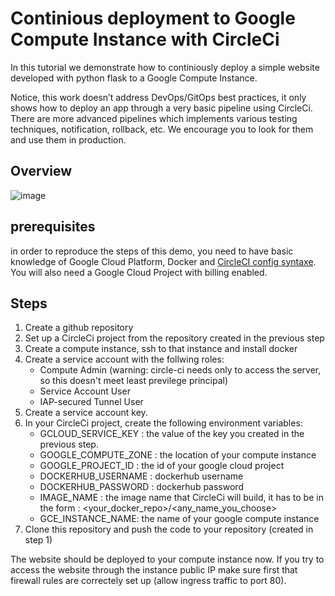 # Continious deployment to Google Compute Instance with CircleCi

In this tutorial we demonstrate how to continiously deploy a simple website developed with python flask to a Google Compute Instance.

Notice, this work doesn’t address DevOps/GitOps best practices, it only shows how to deploy an app through a very basic pipeline using CircleCi.
There are more advanced pipelines which implements various testing techniques, notification, rollback, etc. We encourage you to look for them and use them in production.

## Overview

![image](https://drive.google.com/uc?export=view&id=1UDWWf1InIKMzEOLgwUGvrRDZTnaEep6z)

## prerequisites

in order to reproduce the steps of this demo, you need to have basic knowledge of Google Cloud Platform, Docker and [CircleCI config syntaxe](https://circleci.com/docs/2.0/sample-config/).
You will also need a Google Cloud Project with billing enabled.

## Steps
1. Create a github repository
2. Set up a CircleCi project from the repository created in the previous step
3. Create a compute instance, ssh to that instance and install docker
4. Create a service account with the follwing roles: 
    - Compute Admin (warning: circle-ci needs only to access the server, so this doesn't meet least previlege principal)
    - Service Account User
    - IAP-secured Tunnel User
5. Create a service account key.
6. In your CircleCi project, create the following environment variables:
    - GCLOUD_SERVICE_KEY : the value of the key you created in the previous step.
    - GOOGLE_COMPUTE_ZONE : the location of your compute instance
    - GOOGLE_PROJECT_ID : the id of your google cloud project
    - DOCKERHUB_USERNAME : dockerhub username
    - DOCKERHUB_PASSWORD : dockerhub password
    - IMAGE_NAME : the image name that CircleCi will build, it has to be in the form : <your_docker_repo>/<any_name_you_choose>
    - GCE_INSTANCE_NAME: the name of your google compute instance
7. Clone this repository and push the code to your repository (created in step 1)

The website should be deployed to your compute instance now. If you try to access the website through the instance public IP make sure first that firewall rules are correctely set up (allow ingress traffic to port 80).
